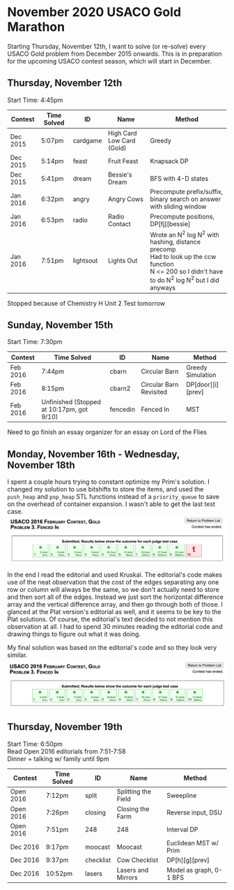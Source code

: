 # November 2020 USACO Gold Marathon

Starting Thursday, November 12th, I want to solve (or re-solve) every USACO Gold problem from December 2015 onwards. This is in preparation for the upcoming USACO contest season, which will start in December.

## Thursday, November 12th
Start Time: 4:45pm

| Contest  | Time Solved | ID        | Name                      | Method          |
| -------- | ----------- | --------- | ------------------------- | --------------- |
| Dec 2015 | 5:07pm      | cardgame  | High Card Low Card (Gold) | Greedy          |
| Dec 2015 | 5:14pm      | feast     | Fruit Feast               | Knapsack DP     |
| Dec 2015 | 5:41pm      | dream     | Bessie's Dream            | BFS with 4-D states|
| Jan 2016 | 6:32pm      | angry     | Angry Cows                | Precompute prefix/suffix, binary search on answer with sliding window             |
| Jan 2016 | 6:53pm      | radio     | Radio Contact             | Precompute positions, DP\[fj]\[bessie] |
| Jan 2016 | 7:51pm      | lightsout | Lights Out                | Wrote an N<sup>2</sup> log N<sup>2</sup> with hashing, distance precomp<br>Had to look up the ccw function<br>N <= 200 so I didn't have to do N<sup>2</sup> log N<sup>2</sup> but I did anyways

Stopped because of Chemistry H Unit 2 Test tomorrow


## Sunday, November 15th
Start Time: 7:30pm

| Contest  | Time Solved | ID      | Name                    | Method               |
| -------- | ----------- | ------- | ----------------------- | -------------------- |
| Feb 2016 | 7:44pm      | cbarn   | Circular Barn           | Greedy Simulation    |
| Feb 2016 | 8:15pm      | cbarn2  | Circular Barn Revisited | DP\[door]\[i]\[prev] | 
| Feb 2016 | Unfinished (Stopped at 10:17pm, got 9/10) | fencedin | Fenced In | MST |

Need to go finish an essay organizer for an essay on Lord of the Flies


## Monday, November 16th - Wednesday, November 18th
I spent a couple hours trying to constant optimize my Prim's solution.
I changed my solution to use bitshifts to store the items, and used the `push_heap` and `pop_heap` STL functions instead of a `priority_queue` to save on the overhead of container expansion.
I wasn't able to get the last test case.
![](./Feb2016/fencedin_with_prim.png)

In the end I read the editorial and used Kruskal.
The editorial's code makes use of the neat observation that the cost of the edges separating any one row or column will always be the same, so we don't actually need to store and then sort all of the edges.
Instead we just sort the horizontal difference array and the vertical difference array, and then go through both of those.
I glanced at the Plat version's editorial as well, and it seems to be key to the Plat solutions.
Of course, the editorial's text decided to not mention this observation at all.
I had to spend 30 minutes reading the editorial code and drawing things to figure out what it was doing.

My final solution was based on the editorial's code and so they look very similar.
![](./Feb2016/fencedin_with_kruskal.png)


## Thursday, November 19th
Start Time: 6:50pm<br>
Read Open 2016 editorials from 7:51-7:58<br>
Dinner + talking w/ family until 9pm<br>

| Contest   | Time Solved | ID        | Name                | Method                  |
| --------- | ----------- | --------- | ------------------- | ----------------------- |
| Open 2016 | 7:12pm      | split     | Splitting the Field | Sweepline               |
| Open 2016 | 7:26pm      | closing   | Closing the Farm    | Reverse input, DSU      |
| Open 2016 | 7:51pm      | 248       | 248                 | Interval DP             |
| Dec 2016  | 9:17pm      | moocast   | Moocast             | Euclidean MST w/ Prim   |
| Dec 2016  | 9:37pm      | checklist | Cow Checklist       | DP\[h]\[g]\[prev]       |
| Dec 2016  | 10:52pm     | lasers    | Lasers and Mirrors  | Model as graph, 0-1 BFS |


